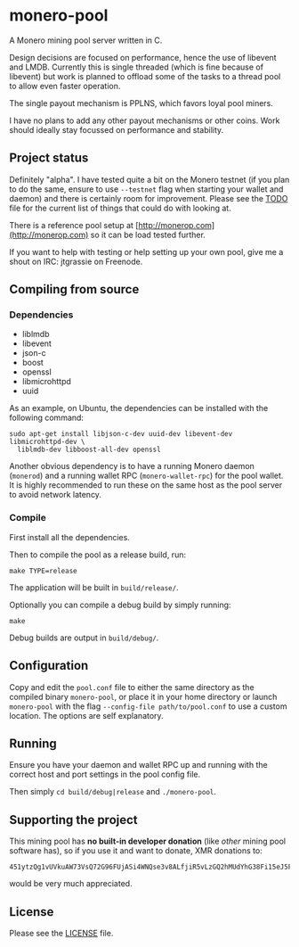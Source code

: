 # monero-pool

A Monero mining pool server written in C.

Design decisions are focused on performance, hence the use of libevent and LMDB.
Currently this is single threaded (which is fine because of libevent) but work
is planned to offload some of the tasks to a thread pool to allow even faster
operation.

The single payout mechanism is PPLNS, which favors loyal pool miners.

I have no plans to add any other payout mechanisms or other coins. Work should
ideally stay focussed on performance and stability.

## Project status

Definitely "alpha". I have tested quite a bit on the Monero testnet (if you plan
to do the same, ensure to use `--testnet` flag when starting your wallet and
daemon) and there is certainly room for improvement. Please see the
[TODO](./TODO) file for the current list of things that could do with looking
at.

There is a reference pool setup at [http://monerop.com](http://monerop.com) so
it can be load tested further.

If you want to help with testing or help setting up your own pool, give me a
shout on IRC: jtgrassie on Freenode.

## Compiling from source

### Dependencies

- liblmdb
- libevent
- json-c
- boost
- openssl
- libmicrohttpd
- uuid

As an example, on Ubuntu, the dependencies can be installed with the following
command:

```
sudo apt-get install libjson-c-dev uuid-dev libevent-dev libmicrohttpd-dev \
  liblmdb-dev libboost-all-dev openssl
```

Another obvious dependency is to have a running Monero daemon (`monerod`) and a
running wallet RPC (`monero-wallet-rpc`) for the pool wallet. It is highly
recommended to run these on the same host as the pool server to avoid network
latency.

### Compile

First install all the dependencies.

Then to compile the pool as a release build, run:

```
make TYPE=release
```

The application will be built in `build/release/`.

Optionally you can compile a debug build by simply running:

```
make
```

Debug builds are output in `build/debug/`.

## Configuration

Copy and edit the `pool.conf` file to either the same directory as the compiled
binary `monero-pool`, or place it in your home directory or launch `monero-pool`
with the flag `--config-file path/to/pool.conf` to use a custom location. The
options are self explanatory.

## Running

Ensure you have your daemon and wallet RPC up and running with the correct host
and port settings in the pool config file.

Then simply `cd build/debug|release` and `./monero-pool`. 

## Supporting the project

This mining pool has **no built-in developer donation** (like *other* mining
pool software has), so if you use it and want to donate, XMR donations to:

```
451ytzQg1vUVkuAW73VsQ72G96FUjASi4WNQse3v8ALfjiR5vLzGQ2hMUdYhG38Fi15eJ5FJ1ZL4EV1SFVi228muGX4f3SV
```

would be very much appreciated.

## License

Please see the [LICENSE](./LICENSE) file.

<!--
vim: tw=80
-->
